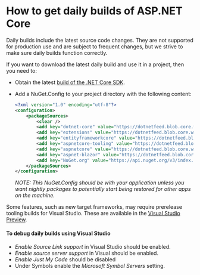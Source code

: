How to get daily builds of ASP.NET Core
=======================================

Daily builds include the latest source code changes. They are not supported for production use and are subject to frequent changes, but we strive to make sure daily builds function correctly.

If you want to download the latest daily build and use it in a project, then you need to:

- Obtain the latest [build of the .NET Core SDK](https://github.com/dotnet/core-sdk#installers-and-binaries).
- Add a NuGet.Config to your project directory with the following content:

  ```xml
  <?xml version="1.0" encoding="utf-8"?>
  <configuration>
      <packageSources>
          <clear />
          <add key="dotnet-core" value="https://dotnetfeed.blob.core.windows.net/dotnet-core/index.json" />
          <add key="extensions" value="https://dotnetfeed.blob.core.windows.net/aspnet-extensions/index.json" />
          <add key="entityframeworkcore" value="https://dotnetfeed.blob.core.windows.net/aspnet-entityframeworkcore/index.json" />
          <add key="aspnetcore-tooling" value="https://dotnetfeed.blob.core.windows.net/aspnet-aspnetcore-tooling/index.json" />
          <add key="aspnetcore" value="https://dotnetfeed.blob.core.windows.net/aspnet-aspnetcore/index.json" />
          <add key="aspnet-blazor" value="https://dotnetfeed.blob.core.windows.net/aspnet-blazor/index.json" />
          <add key="NuGet.org" value="https://api.nuget.org/v3/index.json" />
      </packageSources>
  </configuration>
  ```

  *NOTE: This NuGet.Config should be with your application unless you want nightly packages to potentially start being restored for other apps on the machine.*

Some features, such as new target frameworks, may require prerelease tooling builds for Visual Studio.
These are available in the [Visual Studio Preview](https://www.visualstudio.com/vs/preview/).

#### To debug daily builds using Visual Studio

* *Enable Source Link support* in Visual Studio should be enabled.
* *Enable source server support* in Visual should be enabled.
* *Enable Just My Code* should be disabled
* Under Symbols enable the *Microsoft Symbol Servers* setting.
